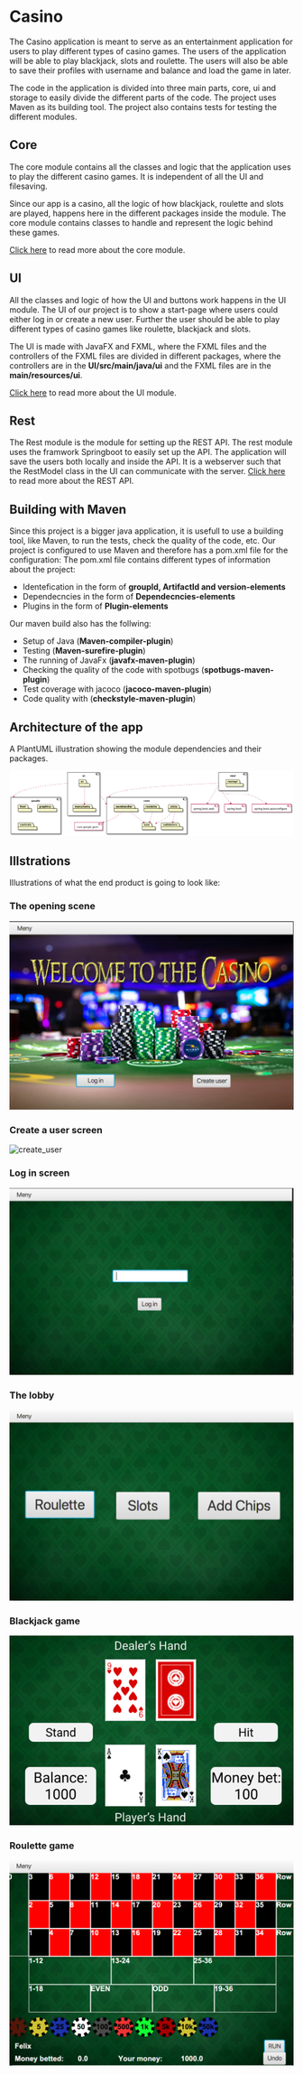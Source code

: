 # Casino

The Casino application is meant to serve as an entertainment application for users to play different types of casino games. The users of the application will be able to play blackjack, slots and roulette. The users will also be able to save their profiles with username and balance and load the game in later.

The code in the application is divided into three main parts, core, ui and storage to easily divide the different parts of the code. The project uses Maven as its building tool. The project also contains tests for testing the different modules.

## Core

The core module contains all the classes and logic that the application uses to play the different casino games. It is independent of all the UI and filesaving.

Since our app is a casino, all the logic of how blackjack, roulette and slots are played, happens here in the different packages inside the module. The core module contains classes to handle and represent the logic behind these games.

[Click here](https://gitlab.stud.idi.ntnu.no/it1901/groups-2021/gr2124/gr2124/-/tree/RestModel/casino/core/src/main/java) to read more about the core module.

## UI

All the classes and logic of how the UI and buttons work happens in the UI module. The UI of our project is to show a start-page where users could either log in or create a new user. Further the user should be able to play different types of casino games like roulette, blackjack and slots.

The UI is made with JavaFX and FXML, where the FXML files and the controllers of the FXML files are divided in different packages, where the controllers are in the **UI/src/main/java/ui** and the FXML files are in the **main/resources/ui**.

[Click here](https://gitlab.stud.idi.ntnu.no/it1901/groups-2021/gr2124/gr2124/-/tree/RestModel/casino/ui/src/main/java) to read more about the UI module.

## Rest

The Rest module is the module for setting up the REST API. The rest module uses the framwork Springboot to easily set up the API. The application will save the users both locally and inside the API. It is a webserver such that the RestModel class in the UI can communicate with the server. [Click here](https://gitlab.stud.idi.ntnu.no/it1901/groups-2021/gr2124/gr2124/-/tree/RestModel/casino/rest/src/main) to read more about the REST API.

## Building with Maven

Since this project is a bigger java application, it is usefull to use a building tool, like Maven, to run the tests, check the quality of the code, etc. Our project is configured to use Maven and therefore has a pom.xml file for the configuration:
The pom.xml file contains different types of information about the project:

- Identefication in the form of **groupId, ArtifactId and version-elements**
- Dependecncies in the form of **Dependecncies-elements**
- Plugins in the form of **Plugin-elements**

Our maven build also has the follwing:

- Setup of Java (**Maven-compiler-plugin**)
- Testing (**Maven-surefire-plugin**)
- The running of JavaFx (**javafx-maven-plugin**)
- Checking the quality of the code with spotbugs (**spotbugs-maven-plugin**)
- Test coverage with jacoco (**jacoco-maven-plugin**)
- Code quality with (**checkstyle-maven-plugin**)

## Architecture of the app

A PlantUML illustration showing the module dependencies and their packages.

![appDependencies](docs/Images/updatedModuleDiagram.png)

## Illstrations

Illustrations of what the end product is going to look like:

### The opening scene

![start](docs/Images/MainMenu.png)

### Create a user screen

![create_user](docs/Imagess/CreateUser.png)

### Log in screen

![log_in](docs/Images/LogIn.png)

### The lobby

![choose_game](docs/Images/Lobby.png)

### Blackjack game

![blackjack](docs/Images/BlackJack.png)

### Roulette game

![roulette](docs/Images/Roulette.png)
